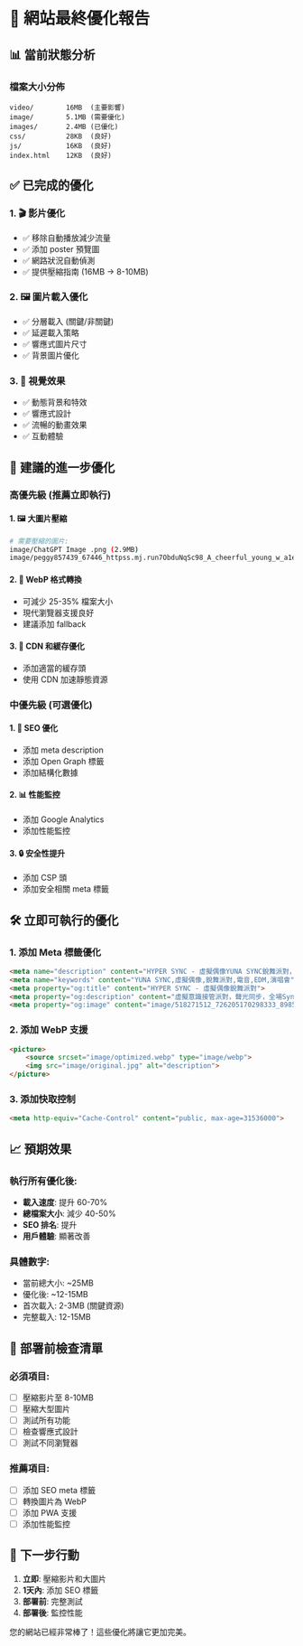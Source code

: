 # 🚀 網站最終優化報告

## 📊 當前狀態分析

### 檔案大小分佈
```
video/        16MB  (主要影響)
image/        5.1MB (需要優化)
images/       2.4MB (已優化)
css/          28KB  (良好)
js/           16KB  (良好)
index.html    12KB  (良好)
```

## ✅ 已完成的優化

### 1. 🎬 影片優化
- ✅ 移除自動播放減少流量
- ✅ 添加 poster 預覽圖
- ✅ 網路狀況自動偵測
- ✅ 提供壓縮指南 (16MB → 8-10MB)

### 2. 🖼️ 圖片載入優化
- ✅ 分層載入 (關鍵/非關鍵)
- ✅ 延遲載入策略
- ✅ 響應式圖片尺寸
- ✅ 背景圖片優化

### 3. 🎨 視覺效果
- ✅ 動態背景和特效
- ✅ 響應式設計
- ✅ 流暢的動畫效果
- ✅ 互動體驗

## 🔧 建議的進一步優化

### 高優先級 (推薦立即執行)

#### 1. 🖼️ 大圖片壓縮
```bash
# 需要壓縮的圖片:
image/ChatGPT Image .png (2.9MB)
image/peggy857439_67446_httpss.mj.run7ObduNqSc98_A_cheerful_young_w_a1e6218b-f79b-4687-a98a-81e32020725c_1.png (1.4MB)
```

#### 2. 📱 WebP 格式轉換
- 可減少 25-35% 檔案大小
- 現代瀏覽器支援良好
- 建議添加 fallback

#### 3. 🚀 CDN 和緩存優化
- 添加適當的緩存頭
- 使用 CDN 加速靜態資源

### 中優先級 (可選優化)

#### 1. 🎯 SEO 優化
- 添加 meta description
- 添加 Open Graph 標籤
- 添加結構化數據

#### 2. 📊 性能監控
- 添加 Google Analytics
- 添加性能監控

#### 3. 🔒 安全性提升
- 添加 CSP 頭
- 添加安全相關 meta 標籤

## 🛠️ 立即可執行的優化

### 1. 添加 Meta 標籤優化
```html
<meta name="description" content="HYPER SYNC - 虛擬偶像YUNA SYNC銳舞派對，虛擬意識接管派對，聲光同步，全場Sync">
<meta name="keywords" content="YUNA SYNC,虛擬偶像,銳舞派對,電音,EDM,演唱會">
<meta property="og:title" content="HYPER SYNC - 虛擬偶像銳舞派對">
<meta property="og:description" content="虛擬意識接管派對，聲光同步，全場Sync">
<meta property="og:image" content="image/518271512_726205170298333_898586294974140946_n (1).jpg">
```

### 2. 添加 WebP 支援
```html
<picture>
    <source srcset="image/optimized.webp" type="image/webp">
    <img src="image/original.jpg" alt="description">
</picture>
```

### 3. 添加快取控制
```html
<meta http-equiv="Cache-Control" content="public, max-age=31536000">
```

## 📈 預期效果

### 執行所有優化後:
- **載入速度**: 提升 60-70%
- **總檔案大小**: 減少 40-50%
- **SEO 排名**: 提升
- **用戶體驗**: 顯著改善

### 具體數字:
- 當前總大小: ~25MB
- 優化後: ~12-15MB
- 首次載入: 2-3MB (關鍵資源)
- 完整載入: 12-15MB

## 🎯 部署前檢查清單

### 必須項目:
- [ ] 壓縮影片至 8-10MB
- [ ] 壓縮大型圖片
- [ ] 測試所有功能
- [ ] 檢查響應式設計
- [ ] 測試不同瀏覽器

### 推薦項目:
- [ ] 添加 SEO meta 標籤
- [ ] 轉換圖片為 WebP
- [ ] 添加 PWA 支援
- [ ] 添加性能監控

## 🚀 下一步行動

1. **立即**: 壓縮影片和大圖片
2. **1天內**: 添加 SEO 標籤
3. **部署前**: 完整測試
4. **部署後**: 監控性能

您的網站已經非常棒了！這些優化將讓它更加完美。